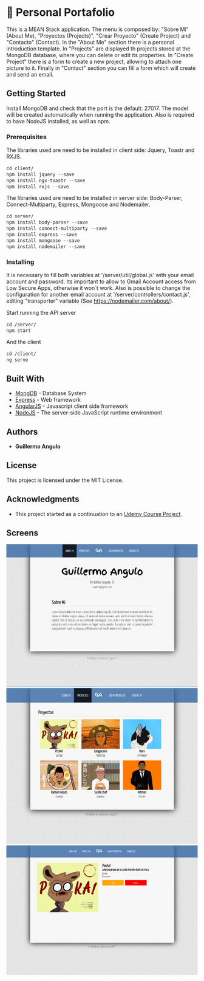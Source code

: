 # 📂 Personal Portafolio

This is a MEAN Stack application. The menu is composed by: "Sobre Mi" (About Me), "Proyectos (Projects)", "Crear Proyecto" (Create Project) and "Contacto" (Contact).
In the "About Me" section there is a personal introduction template. In "Projects" are displayed th projects stored at the MongoDB database, where you can delete or edit its properties. 
In "Create Project" there is a form to create a new project, allowing to attach one picture to it. Finally in "Contact" section you can fill a form which will create and send an email.

## Getting Started

Install MongoDB and check that the port is the default: 27017. The model will be created automatically when running the application. Also is required to have NodeJS installed, as well as npm.


### Prerequisites

The libraries used are need to be installed in client side: Jquery, Toastr and RXJS.

```
cd client/
npm install jquery --save
npm install ngx-toastr --save
npm install rxjs --save
```

The libraries used are need to be installed in server side: Body-Parser, Connect-Multiparty, Express, Mongoose and Nodemailer.

```
cd server/
npm install body-parser --save
npm install connect-multiparty --save
npm install express --save
npm install mongoose --save
npm install nodemailer --save
```

### Installing

It is necessary to fill both variables at '/server/util/global.js' with your email account and password. Its important to allow to Gmail Account access from Low Secure Apps, otherwise it won´t work. Also is possible to change the configuration for another email account at '/server/controllers/contact.js', editing "transporter" variable (See https://nodemailer.com/about/).


Start running the API server 

```
cd /server/
npm start
```

And the client

```
cd /client/
ng serve
```


## Built With

* [MongDB](https://www.mongodb.com/) - Database System
* [Express](https://expressjs.com/en/guide/routing.html) - Web framework
* [AngularJS](https://angularjs.org/) - Javascript client side framework
* [NodeJS](https://nodejs.org/en/) -  The server-side JavaScript runtime environment

## Authors

* **Guillermo Angulo**

## License

This project is licensed under the MIT License.

## Acknowledgments

* This project started as a continuation to an [Udemy Course Project](https://www.udemy.com/master-en-javascript-aprender-js-jquery-angular-nodejs-y-mas/learn/lecture/10151384?start=180#overview).

## Screens

![alt text](https://github.com/GuilleAngulo/portafolio/blob/master/section-about-me.png)
![alt text](https://github.com/GuilleAngulo/portafolio/blob/master/section-projects.png)
![alt text](https://github.com/GuilleAngulo/portafolio/blob/master/section-project-detail.png)
